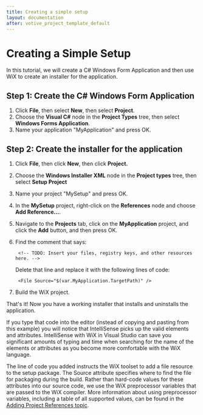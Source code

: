 ```yaml
---
title: Creating a simple setup
layout: documentation
after: votive_project_template_default
---
```

# Creating a Simple Setup

In this tutorial, we will create a C# Windows Form Application and then use WiX to create an installer for the application.

## Step 1: Create the C# Windows Form Application

1. Click <b>File</b>, then select <b>New</b>, then select <b>Project</b>.
1. Choose the <b>Visual C#</b> node in the <b>Project Types</b> tree, then select <b>Windows Forms Application</b>.
1. Name your application &quot;MyApplication&quot; and press OK.

## Step 2: Create the installer for the application

1. Click <b>File</b>, then click <b>New</b>, then click <b>Project.</b>
1. Choose the <b>Windows Installer XML</b> node in the <b>Project types</b> tree, then select <b>Setup Project</b>
1. Name your project &quot;MySetup&quot; and press OK.
1. In the <b>MySetup</b> project, right-click on the <b>References</b> node and choose <b>Add Reference...</b>.
1. Navigate to the <b>Projects</b> tab, click on the <b>MyApplication</b> project, and click the <b>Add</b> 
button, and then press OK.
1. Find the comment that says:

        <!-- TODO: Insert your files, registry keys, and other resources here. -->

    Delete that line and replace it with the following lines of code:

        <File Source="$(var.MyApplication.TargetPath)" />
1. Build the WiX project.

That&apos;s it! Now you have a working installer that installs and uninstalls the 
application.

If you type that code into the editor (instead of copying and pasting from this example) you will notice that IntelliSense picks up the valid elements and attributes. IntelliSense with WiX in Visual Studio can save you significant amounts of typing and time when searching for the name of the elements or attributes as you become more comfortable with the WiX language.

The line of code you added instructs the WiX toolset to add a file resource to the setup package. The Source attribute specifies where to find the file for packaging during the build. Rather than hard-code values for these attributes into our source code, we use the WiX preprocessor variables that are passed to the WiX compiler. More information about using preprocessor variables, including a table of all supported values, can be found in the [Adding Project References topic](votive_project_references.md).
